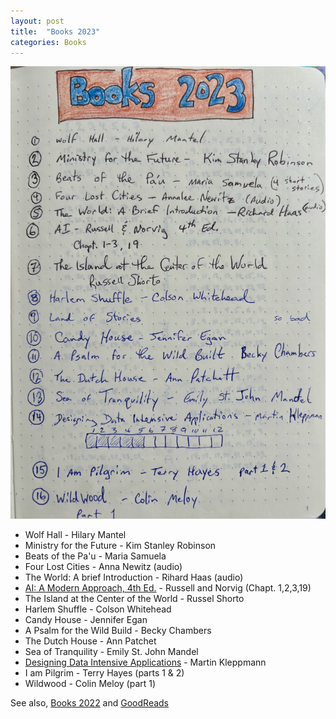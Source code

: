 ```yaml
---
layout: post
title:  "Books 2023"
categories: Books
---
```


![Books 2023](../images/books-2023.jpeg)

- Wolf Hall - Hilary Mantel
- Ministry for the Future - Kim Stanley Robinson
- Beats of the Pa'u - Maria Samuela
- Four Lost Cities - Anna Newitz (audio)
- The World: A brief Introduction - Rihard Haas (audio)
- [AI: A Modern Approach, 4th Ed.][2] - Russell and Norvig (Chapt. 1,2,3,19)
- The Island at the Center of the World - Russel Shorto
- Harlem Shuffle - Colson Whitehead
- Candy House - Jennifer Egan
- A Psalm for the Wild Build - Becky Chambers
- The Dutch House - Ann Patchet
- Sea of Tranquility - Emily St. John Mandel
- [Designing Data Intensive Applications][1] - Martin Kleppmann
- I am Pilgrim - Terry Hayes (parts 1 & 2)
- Wildwood - Colin Meloy (part 1)

See also, [Books 2022](/2023-01-01/books-2022.html) and [GoodReads](https://www.goodreads.com/user/show/22238686-christopher-bare)

[1]: https://dataintensive.net/
[2]: https://aima.cs.berkeley.edu/
